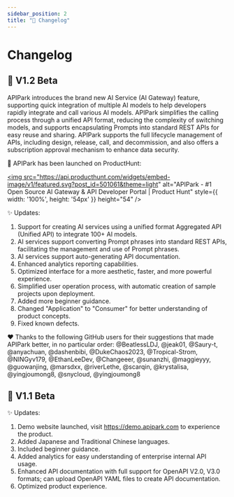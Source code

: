 ```yaml
---
sidebar_position: 2
title: "📜 Changelog"
---
```


# Changelog

## 🎉 V1.2 Beta

APIPark introduces the brand new AI Service (AI Gateway) feature, supporting quick integration of multiple AI models to help developers rapidly integrate and call various AI models. APIPark simplifies the calling process through a unified API format, reducing the complexity of switching models, and supports encapsulating Prompts into standard REST APIs for easy reuse and sharing. APIPark supports the full lifecycle management of APIs, including design, release, call, and decommission, and also offers a subscription approval mechanism to enhance data security.

🦄 APIPark has been launched on ProductHunt:

<a href="https://www.producthunt.com/posts/apipark?embed=true&utm_source=badge-featured&utm_medium=badge&utm_souce=badge-apipark" target="_blank" rel="noopener"><img src="https://api.producthunt.com/widgets/embed-image/v1/featured.svg?post_id=501061&theme=light" alt="APIPark - &#0035;1&#0032;Open&#0032;Source&#0032;AI&#0032;Gateway&#0032;&#0038;&#0032;API&#0032;Developer&#0032;Portal | Product Hunt" style={{ width: '100%', height: '54px' }}  height="54" /></a>

✨ Updates:
1. Support for creating AI services using a unified format Aggregated API (Unified API) to integrate 100+ AI models.
2. AI services support converting Prompt phrases into standard REST APIs, facilitating the management and use of Prompt phrases.
3. AI services support auto-generating API documentation.
4. Enhanced analytics reporting capabilities.
5. Optimized interface for a more aesthetic, faster, and more powerful experience.
6. Simplified user operation process, with automatic creation of sample projects upon deployment.
7. Added more beginner guidance.
8. Changed "Application" to "Consumer" for better understanding of product concepts.
9. Fixed known defects.

❤️ Thanks to the following GitHub users for their suggestions that made APIPark better, in no particular order:
@BeatlessLDJ, @jeak01, @Saury-t, @anyachuan, @dashenbibi, @DukeChaos2023, @Tropical-Strom, @NINGyv179, @EthanLeeDev, @Changeeer, @sunanzhi, @maggieyyy, @guowanjing, @marsdxx, @riverLethe, @scarqin, @krystalisa, @yingjoumong8, @snycloud, @yingjoumong8

## 🎉 V1.1 Beta

✨ Updates:
1. Demo website launched, visit https://demo.apipark.com to experience the product.
2. Added Japanese and Traditional Chinese languages.
3. Included beginner guidance.
4. Added analytics for easy understanding of enterprise internal API usage.
5. Enhanced API documentation with full support for OpenAPI V2.0, V3.0 formats; can upload OpenAPI YAML files to create API documentation.
6. Optimized product experience.